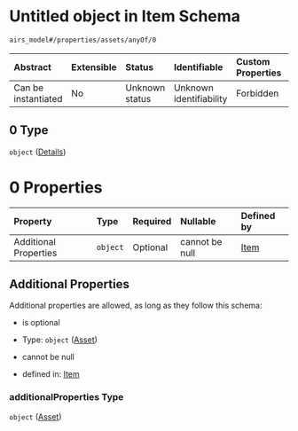 # Untitled object in Item Schema

```txt
airs_model#/properties/assets/anyOf/0
```



| Abstract            | Extensible | Status         | Identifiable            | Custom Properties | Additional Properties | Access Restrictions | Defined In                                                                |
| :------------------ | :--------- | :------------- | :---------------------- | :---------------- | :-------------------- | :------------------ | :------------------------------------------------------------------------ |
| Can be instantiated | No         | Unknown status | Unknown identifiability | Forbidden         | Allowed               | none                | [model.schema.json\*](../../out/model.schema.json "open original schema") |

## 0 Type

`object` ([Details](model-properties-a-dictionary-mapping-string-keys-to-asset-objects-all-asset-values-in-the-dictionary-will-have-their-owner-attribute-set-to-the-created-item-anyof-0.md))

# 0 Properties

| Property              | Type     | Required | Nullable       | Defined by                                                                               |
| :-------------------- | :------- | :------- | :------------- | :--------------------------------------------------------------------------------------- |
| Additional Properties | `object` | Optional | cannot be null | [Item](model-defs-asset.md "airs_model#/properties/assets/anyOf/0/additionalProperties") |

## Additional Properties

Additional properties are allowed, as long as they follow this schema:



*   is optional

*   Type: `object` ([Asset](model-defs-asset.md))

*   cannot be null

*   defined in: [Item](model-defs-asset.md "airs_model#/properties/assets/anyOf/0/additionalProperties")

### additionalProperties Type

`object` ([Asset](model-defs-asset.md))

